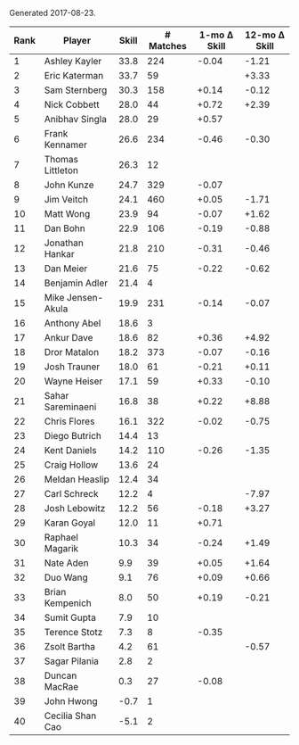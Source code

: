 Generated 2017-08-23.

| Rank | Player            | Skill | # Matches | 1-mo Δ Skill | 12-mo Δ Skill |
|------|-------------------|-------|-----------|--------------|---------------|
|    1 | Ashley Kayler     |  33.8 |       224 |        -0.04 |         -1.21 |
|    2 | Eric Katerman     |  33.7 |        59 |              |         +3.33 |
|    3 | Sam Sternberg     |  30.3 |       158 |        +0.14 |         -0.12 |
|    4 | Nick Cobbett      |  28.0 |        44 |        +0.72 |         +2.39 |
|    5 | Anibhav Singla    |  28.0 |        29 |        +0.57 |               |
|    6 | Frank Kennamer    |  26.6 |       234 |        -0.46 |         -0.30 |
|    7 | Thomas Littleton  |  26.3 |        12 |              |               |
|    8 | John Kunze        |  24.7 |       329 |        -0.07 |               |
|    9 | Jim Veitch        |  24.1 |       460 |        +0.05 |         -1.71 |
|   10 | Matt Wong         |  23.9 |        94 |        -0.07 |         +1.62 |
|   11 | Dan Bohn          |  22.9 |       106 |        -0.19 |         -0.88 |
|   12 | Jonathan Hankar   |  21.8 |       210 |        -0.31 |         -0.46 |
|   13 | Dan Meier         |  21.6 |        75 |        -0.22 |         -0.62 |
|   14 | Benjamin Adler    |  21.4 |         4 |              |               |
|   15 | Mike Jensen-Akula |  19.9 |       231 |        -0.14 |         -0.07 |
|   16 | Anthony Abel      |  18.6 |         3 |              |               |
|   17 | Ankur Dave        |  18.6 |        82 |        +0.36 |         +4.92 |
|   18 | Dror Matalon      |  18.2 |       373 |        -0.07 |         -0.16 |
|   19 | Josh Trauner      |  18.0 |        61 |        -0.21 |         +0.11 |
|   20 | Wayne Heiser      |  17.1 |        59 |        +0.33 |         -0.10 |
|   21 | Sahar Sareminaeni |  16.8 |        38 |        +0.22 |         +8.88 |
|   22 | Chris Flores      |  16.1 |       322 |        -0.02 |         -0.75 |
|   23 | Diego Butrich     |  14.4 |        13 |              |               |
|   24 | Kent Daniels      |  14.2 |       110 |        -0.26 |         -1.35 |
|   25 | Craig Hollow      |  13.6 |        24 |              |               |
|   26 | Meldan Heaslip    |  12.4 |        34 |              |               |
|   27 | Carl Schreck      |  12.2 |         4 |              |         -7.97 |
|   28 | Josh Lebowitz     |  12.2 |        56 |        -0.18 |         +3.27 |
|   29 | Karan Goyal       |  12.0 |        11 |        +0.71 |               |
|   30 | Raphael Magarik   |  10.3 |        34 |        -0.24 |         +1.49 |
|   31 | Nate Aden         |   9.9 |        39 |        +0.05 |         +1.64 |
|   32 | Duo Wang          |   9.1 |        76 |        +0.09 |         +0.66 |
|   33 | Brian Kempenich   |   8.0 |        50 |        +0.19 |         -0.21 |
|   34 | Sumit Gupta       |   7.9 |        10 |              |               |
|   35 | Terence Stotz     |   7.3 |         8 |        -0.35 |               |
|   36 | Zsolt Bartha      |   4.2 |        61 |              |         -0.57 |
|   37 | Sagar Pilania     |   2.8 |         2 |              |               |
|   38 | Duncan MacRae     |   0.3 |        27 |        -0.08 |               |
|   39 | John Hwong        |  -0.7 |         1 |              |               |
|   40 | Cecilia Shan Cao  |  -5.1 |         2 |              |               |